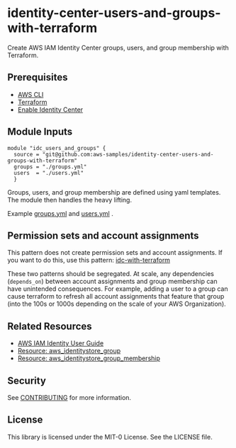 # identity-center-users-and-groups-with-terraform

Create AWS IAM Identity Center groups, users, and group membership with Terraform.

## Prerequisites

- [AWS CLI](https://docs.aws.amazon.com/cli/latest/userguide/getting-started-install.html)
- [Terraform](https://learn.hashicorp.com/tutorials/terraform/install-cli)
- [Enable Identity Center](https://docs.aws.amazon.com/singlesignon/latest/userguide/get-set-up-for-idc.html)

## Module Inputs
```hcl
module "idc_users_and_groups" {
  source = "git@github.com:aws-samples/identity-center-users-and-groups-with-terraform"
  groups = "./groups.yml"
  users  = "./users.yml"
  }
```
Groups, users, and group membership are defined using yaml templates. The module then handles the heavy lifting. 

Example [groups.yml](./examples/groups.yml) and [users.yml](./examples/users.yml) . 

## Permission sets and account assignments 

This pattern does not create permission sets and account assignments. If you want to do this, use this pattern: [idc-with-terraform](https://github.com/aws-samples/identity-center-with-terraform)

These two patterns should be segregated. At scale, any dependencies (`depends_on`) between account assignments and group membership can have unintended consequences. For example, adding a user to a group can cause terraform to refresh all account assignments that feature that group (into the 100s or 1000s depending on the scale of your AWS Organization).

## Related Resources 

- [AWS IAM Identity User Guide](https://docs.aws.amazon.com/singlesignon/latest/userguide/what-is.html)
- [Resource: aws_identitystore_group](https://registry.terraform.io/providers/hashicorp/aws/latest/docs/resources/identitystore_group)
- [Resource: aws_identitystore_group_membership](https://registry.terraform.io/providers/hashicorp/aws/latest/docs/resources/identitystore_group_membership)

## Security
See [CONTRIBUTING](./CONTRIBUTING.md) for more information.

## License
This library is licensed under the MIT-0 License. See the LICENSE file.

